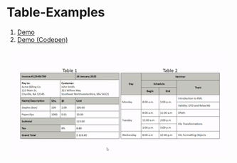 # Table-Examples

1. [Demo](https://fuadsuleymanli.xyz/Demos/tableexamples) 
2. [Demo (Codepen)](https://codepen.io/fuads062/pen/RwKZWqL)

![SreenShot](screenshot.gif)


